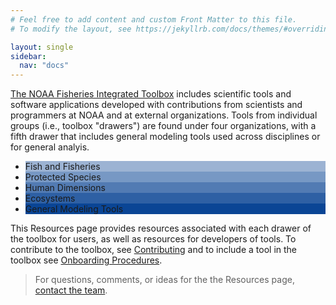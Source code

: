 ```yaml
---
# Feel free to add content and custom Front Matter to this file.
# To modify the layout, see https://jekyllrb.com/docs/themes/#overriding-theme-defaults

layout: single
sidebar:
  nav: "docs"
---
```

[The NOAA Fisheries Integrated Toolbox](https://noaa-fisheries-integrated-toolbox.github.io/) includes scientific tools and software applications developed with contributions from scientists and programmers at NOAA and at external organizations. Tools from individual groups (i.e., toolbox "drawers") are found under four organizations, with a fifth drawer that includes general modeling tools used across disciplines or for general analyis.

<ul class ="tools_list">
    <li style="background:rgba(10,69,149,0.4);" >Fish and Fisheries</li>
    <li style="background:rgba(10,69,149,.55);" >Protected Species</li>
    <li style="background:rgba(10,69,149,.7);" >Human Dimensions</li>
    <li style="background:rgba(10,69,149,.85);" >Ecosystems</li>
  <li style="background:#0a4595;" >General Modeling Tools</li>
</ul>

This Resources page provides resources associated with each drawer of the toolbox for users, as well as resources for developers of tools. To contribute to the toolbox, see [Contributing](https://noaa-fisheries-integrated-toolbox.github.io/resources/onboarding/contributing/) and to include a tool in the toolbox see [Onboarding Procedures](https://noaa-fisheries-integrated-toolbox.github.io/resources/onboarding/overview/).

> For questions, comments, or ideas for the the Resources page, [contact the team](https://noaa-fisheries-integrated-toolbox.github.io/resources/onboarding/contact/).
